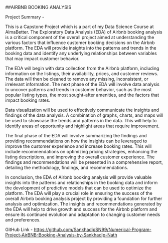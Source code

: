##AIRBNB BOOKING ANALYSIS

Project Summary -

This is a Capstone Project which is a part of my Data Science Course at AlmaBetter.
The Exploratory Data Analysis (EDA) of Airbnb booking analysis is a critical component of the overall project aimed at understanding the various factors that influence customer booking decisions on the Airbnb platform. The EDA will provide insights into the patterns and trends in the booking data and identify any underlying relationships between variables that may impact customer behavior.

The EDA will begin with data collection from the Airbnb platform, including information on the listings, their availability, prices, and customer reviews. The data will then be cleaned to remove any missing, inconsistent, or irrelevant information. The next phase of the EDA will involve data analysis to uncover patterns and trends in customer behavior, such as the most popular listing types, the most sought-after amenities, and the factors that impact booking rates.

Data visualization will be used to effectively communicate the insights and findings of the data analysis. A combination of graphs, charts, and maps will be used to showcase the trends and patterns in the data. This will help to identify areas of opportunity and highlight areas that require improvement.

The final phase of the EDA will involve summarizing the findings and providing recommendations on how the insights can be leveraged to improve the customer experience and increase booking rates. This will include recommendations on optimizing pricing strategies, enhancing the listing descriptions, and improving the overall customer experience. The findings and recommendations will be presented in a comprehensive report, detailing the methodology, findings, and recommendations.

In conclusion, the EDA of Airbnb booking analysis will provide valuable insights into the patterns and relationships in the booking data and inform the development of predictive models that can be used to optimize the platform. The EDA will play a crucial role in ensuring the success of the overall Airbnb booking analysis project by providing a foundation for further analysis and optimization. The insights and recommendations generated by the EDA will help to drive growth and success for the Airbnb platform and ensure its continued evolution and adaptation to changing customer needs and preferences.

GitHub Link -
https://github.com/SankhadipSN99/Numerical-Program-Project-AirBNB-Booking-Analysis-by-Sankhadip-Nath
